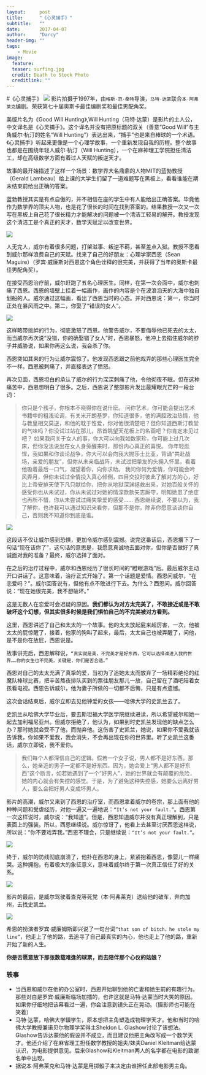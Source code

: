 ```yaml
---
layout:     post
title:      "《心灵捕手》"
subtitle:   ""
date:       2017-04-07
author:     "Darcy"
header-img: ""
tags:
    - Movie
image:
  feature: 
  teaser: surfing.jpg
  credit: Death to Stock Photo
  creditlink: ""
---
```


#《心灵捕手》
![](https://ww2.sinaimg.cn/large/006tNbRwgy1feeiv173cuj31hc0u0wtd.jpg)
影片拍摄于1997年，由`格斯·范·桑特`导演，`马特·达蒙`联合`本·阿弗莱克`编剧。荣获第七十届奥斯卡最佳编剧奖和最佳男配角奖。

美版片名为《Good Will Hunting》,Will Hunting（马特·达蒙）是影片的主人公，中文译名是《心灵捕手》。这个译名并没有把原标题的双关（善意“Good Will”与主角威尔·杭汀的姓名“Will Hunting”）表达出来，“捕手”也是来自棒球的一个术语。《心灵捕手》听起来更像是一个心理学故事，一个重新发现自我的历程。整个故事也都是在围绕年轻人威尔·杭汀（Will Hunting），一个在麻神理工学院担任清洁工，却在高级数学方面有着过人天赋的叛逆天才。

故事的最开始描述了这样一个场景：数学界大名鼎鼎的人物MIT的蓝勃教授（Gerald Lambeau）给上课的大学生们留了一道难题写在黑板上，看看谁能在期末结束前给出正确的答案。

蓝勃教授其实是有点自傲的，并不相信在座的学生中有人能给出正确答案。毕竟他作为数学界的顶尖人物，也是花了很长的时间在找到答案的。结果教授一次又一次写在黑板上自己花了很长精力才能解决的问题被一个清洁工轻易的解开。教授发现这个清洁工是个真正的天才，数学天赋足以改变世界。

![](https://ww4.sinaimg.cn/large/006tNbRwgy1feeiyv6yxgj30go09d3zv.jpg)

人无完人，威尔有着很多问题，打架滋事、叛逆不羁，甚至差点入狱。教授不愿看到威尔那样浪费自己的天赋。找来了自己的好朋友：心理学家西恩（Sean Maguire）（罗宾·威廉斯对西恩这个角色诠释的很完美，并获得了当年的奥斯卡最佳男配角奖）。

在接受西恩治疗前，威尔赶跑了五名心理医生。同样，在第一次会面中，威尔也刺痛了西恩。西恩的墙壁上挂着一幅画作，画作的内容是个在波浪滔天的大海中独自划船的人。威尔通过这幅画，看出了西恩当时的心态。并对西恩说：第一，你当时正处在暴风雨之中。第二，你娶了“错误的女人”。

![](https://ww1.sinaimg.cn/large/006tNbRwgy1feej7am3xej30go091abf.jpg)

这样略带挑衅的行为，彻底激怒了西恩。他警告威尔，不要侮辱他已死去的太太，而当威尔再次说“没错，你的确娶错了女人”时，西恩暴怒，他冲上去掐住威尔的脖子并威胁说，如果你再这么说，我会杀了你。

西恩突如其来的行为让威尔震惊了。他发现西恩跟之前他戏弄的那些心理医生完全不一样。西恩被刺痛了，并直接表达了愤怒。

再次见面，西恩坦白的承认了威尔的行为深深刺痛了他，令他彻夜不眠。但在这种痛苦中，西恩想明白了很多。之后，西恩说了整部影片发出最耀眼光芒的一段台词：
> 你只是个孩子，你根本不晓得你在说什麽。
问你艺术，你可能会提出艺术书籍中的粗浅论调，有关米开朗基罗，你知道很多，他的满腔政治热情，他与教皇相交莫逆，和他的耽于性爱，你对他很清楚吧？但你知道西斯汀教堂的气味吗？你没试过站在那儿，昂首眺望天花板上的名画吧？你肯定未见过吧？
如果我问关于女人的事，你大可以向我如数家珍，你可能上过几次床，但你没法说出在女人身旁醒来时，那份内心真正的喜悦。
你年轻彪悍，我如果和你谈论战争，你大可以会向我大抛莎士比亚，背诵“共赴战场，亲爱的朋友”，但你从未亲临战阵，未试过把挚友的头拥入怀里，看着他吸着最后一口气，凝望着你，向你求助。
我问你何为爱情，你可能会吟风弄月，但你未试过全情投入真心倾倒，四目交投时彼此了解对方的心，好比上帝安排天使下凡只献给你，把你从地狱深渊拯救出来，对她百般关怀的感受你也从未试过，你从未试过对她的情深款款矢志厮守，明知她患了绝症也再所不惜，你从未尝试过痛失挚爱的感受……
西恩继续说，不要以为，我了解你，也许我可以通过知识来看你，但那不是你，除非你愿意谈谈你自己，否则我不知道你到底是谁。

![](https://ww2.sinaimg.cn/large/006tNbRwgy1feej2j0n0tj30go09d40s.jpg)

这段话不仅让威尔感到恐惧，更加令威尔感到震撼。说完这番话后，西恩撂下了一句话“现在该你了”，这句话的意思是，我愿意真诚地去面对你，但你是否做好了真诚面对我的准备？最终，威尔选择了面对。

在之后的治疗过程中，威尔和西恩经历了很长时间的“瞪眼游戏”后。最后威尔主动开口讲话了。这意味着，治疗正式开始了。第一个话题是爱情。西恩问威尔，“在恋爱吗？”。威尔回答说有，但他有点不敢进行下去。为什么？西恩问。威尔回答说：“现在她很完美，我不想破坏。”

这是无数人在恋爱时会迟疑的原因。**我们都认为对方太完美了，不敢接近或是不敢破坏这个幻想，但其实很多时候是我们惧怕自己的不完美被对方看到。**

这里，西恩讲述了自己和太太的一个故事。他的太太放起屁来超厉害，一次，他被太太的屁惊醒了，接着，他家的狗叫了起来，最后，太太自己也被弄醒了，问他，是不是你在放屁，西恩说是。

故事讲完后，西恩解释说，`“真实就是美，不完美才是好东西，它可以选择谁进入我的世界……你的女生也不完美，关键是，你们是否合适。”`

西恩对自己的太太充满了真挚的爱，当初为了追她太太而放弃了一场精彩绝伦的红魔队棒球比赛，把辛苦熬夜排队买到的票往朋友那儿一放，自己留在了酒吧陪着女孩看电视。西恩告诉威尔，他为妻子所做的一切都不后悔，只是有点遗憾。

这次会话结束后，威尔立即去见他钟爱的女孩——哈佛大学的史凯兰去了。

史凯兰从哈佛大学毕业后，要去斯坦福大学医学院继续进读，所以希望威尔和她一起去加利福尼亚州。但威尔拒绝了，他认为，如果到时史凯兰发现他的缺点怎么办？那时她就会受不了他，而抛弃他。这伤害了史凯兰，她说，如果你不爱我就该告诉我，你如果不爱我，我会消失，不会再出现在你的世界里。听了史凯兰这番话，威尔立即说，我不爱你。

> 我们每个人都深信自己的逻辑。假若一个女子说，男人都不是好东西。那么，她亲近的男子一定都不是好东西。因为，她会爱上“男人都不是好东西”这个断言，如若她遇到了一个“好男人”，她的世界就会有颠覆的危险，她的内心就会有失控的感觉。于是，为了避免这种失控感，她要么远离好男人，要么会把好男人变成坏男人。

影片的高潮，威尔又来到了西恩的治疗室，而西恩拿着威尔的卷宗，那上面有他的种种问题和受虐经历，对他一遍又一遍地说：`“It’s not your fault.”`。西恩第一次这样说时，威尔说：“我知道”。但是，西恩知道威尔并没有真正理解到，只是表面上的强装。所以，西恩继续说。威尔惊讶了，他看上去甚至讨厌西恩这样说，所以说：“你不要戏弄我。”西恩不理会，只是继续说：`“It’s not your fault.”`。

![](https://ww2.sinaimg.cn/large/006tNbRwgy1feeix0bri3j30tc0g0q4t.jpg)

终于，威尔的防线彻底崩溃了，他扑在西恩的身上，紧紧抱着西恩，像婴儿一样痛哭。这种拥抱，有着极大的象征意义，意味着威尔终于第一次真正信任了好的关系。

![](https://ww4.sinaimg.cn/large/006tNbRwgy1feej0el3ngj30go08xt9g.jpg)

影片的最后，是威尔驾驶着查克等死党（本·阿弗莱克）送给他的破车，奔向加州，去找史凯兰。

![](https://ww1.sinaimg.cn/large/006tNbRwgy1feeiy3gtnoj30go093gmg.jpg)

希恩的扮演者罗宾·威廉姆斯即兴说了一句台词`“that son of bitch，he stole my line”`，他走上了他的路，去追寻了自己最真实的内心，他也走上了他的路，重新开始了新的人生。

**你是否愿意放下那张数载难逢的球票，而去陪伴那个心仪的姑娘？**

### 轶事
- 当西恩和威尔在他的办公室时，西恩开始聊到他的亡妻和她生前的有趣行为。那些对白是罗宾·威廉斯临场加插的，也许这就是马特·达蒙当时大笑的原因。如果你仔细地把该幕看过一遍，你会注意到镜头正在晃动。（摄影师也可能在笑着）
- 马特·达蒙，哈佛大学辍学生，原本想把主角塑造成物理学天才。他和当时的哈佛大学教授兼诺贝尔物理学奖得主Sheldon L. Glashow讨论了该想法。Glashow告诉达蒙他的假设并不成立，而且建议他把主角改写成一个数学天才。他还介绍了在麻省理工担任数学教授的姐夫/妹夫Daniel Kleitman给达蒙认识，为电影提供意见。后来Glashow和Kleitman两人的名字都在电影的致谢名单中出现。
- 据说本·阿弗莱克和马特·达蒙是用掷骰子来决定由谁担任此部电影男主角。
	


























